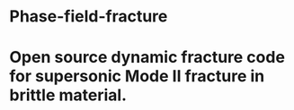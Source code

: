 # Phase-field-fracture
# Open source dynamic fracture code for supersonic Mode II fracture in brittle material.
